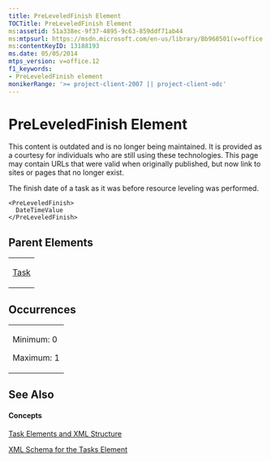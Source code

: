 ```yaml
---
title: PreLeveledFinish Element
TOCTitle: PreLeveledFinish Element
ms:assetid: 51a338ec-9f37-4895-9c63-859ddf71ab44
ms:mtpsurl: https://msdn.microsoft.com/en-us/library/Bb968501(v=office.12)
ms:contentKeyID: 13188193
ms.date: 05/05/2014
mtps_version: v=office.12
f1_keywords:
- PreLeveledFinish element
monikerRange: '>= project-client-2007 || project-client-odc'
---
```


# PreLeveledFinish Element

This content is outdated and is no longer being maintained. It is provided as a courtesy for individuals who are still using these technologies. This page may contain URLs that were valid when originally published, but now link to sites or pages that no longer exist.

The finish date of a task as it was before resource leveling was performed.

    <PreLeveledFinish>
      DateTimeValue
    </PreLeveledFinish>

## Parent Elements

<table>
<colgroup>
<col style="width: 100%" />
</colgroup>
<tbody>
<tr class="odd">
<td><p><a href="bb968487(v=office.12).md">Task</a></p></td>
</tr>
</tbody>
</table>

## Occurrences

<table>
<colgroup>
<col style="width: 100%" />
</colgroup>
<tbody>
<tr class="odd">
<td><p>Minimum: 0</p>
<p>Maximum: 1</p></td>
</tr>
</tbody>
</table>

## See Also

#### Concepts

[Task Elements and XML Structure](bb968475\(v=office.12\).md)

[XML Schema for the Tasks Element](bb968415\(v=office.12\).md)

